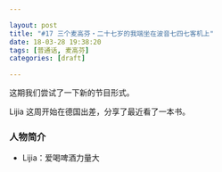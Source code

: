 ```yaml
---

layout: post
title: "#17 三个麦高芬・二十七岁的我端坐在波音七四七客机上"
date: 18-03-28 19:38:20
tags: [普通话, 麦高芬]
categories: [draft]

---
```


这期我们尝试了一下新的节目形式。

Lijia 这周开始在德国出差，分享了最近看了一本书。

### 人物简介

- Lijia：爱喝啤酒力量大